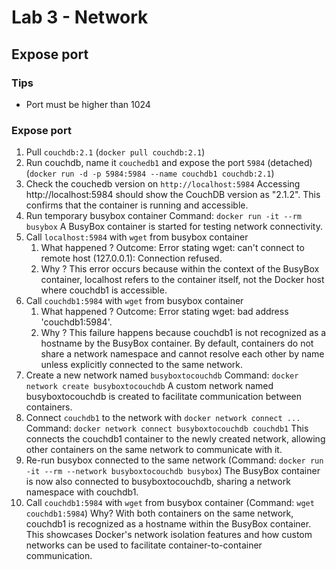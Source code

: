 # Lab 3 - Network

## Expose port

### Tips

- Port must be higher than 1024

### Expose port

1. Pull `couchdb:2.1` (`docker pull couchdb:2.1`)
2. Run couchdb, name it `couchedb1` and expose the port `5984` (detached) (`docker run -d -p 5984:5984 --name couchdb1 couchdb:2.1`)
3. Check the couchedb version on `http://localhost:5984`
Accessing http://localhost:5984 should show the CouchDB version as "2.1.2". This confirms that the container is running and accessible.
4. Run temporary busybox container
Command: `docker run -it --rm busybox`
A BusyBox container is started for testing network connectivity.
5. Call `localhost:5984` with `wget` from busybox container
   1. What happened ?
   Outcome: Error stating wget: can't connect to remote host (127.0.0.1): Connection refused.
   2. Why ? 
   This error occurs because within the context of the BusyBox container, localhost refers to the container itself, not the Docker host where couchdb1 is accessible.
6. Call `couchdb1:5984` with `wget` from busybox container
   1. What happened ?
   Outcome: Error stating wget: bad address 'couchdb1:5984'.
   2. Why ? 
   This failure happens because couchdb1 is not recognized as a hostname by the BusyBox container. By default, containers do not share a network namespace and cannot resolve each other by name unless explicitly connected to the same network.
7. Create a new network named `busyboxtocouchdb`
Command: `docker network create busyboxtocouchdb`
A custom network named busyboxtocouchdb is created to facilitate communication between containers.
8. Connect `couchdb1` to the network with `docker network connect ...`
Command: `docker network connect busyboxtocouchdb couchdb1`
This connects the couchdb1 container to the newly created network, allowing other containers on the same network to communicate with it.
9. Re-run busybox connected to the same network (Command: `docker run -it --rm --network busyboxtocouchdb busybox`)
The BusyBox container is now also connected to busyboxtocouchdb, sharing a network namespace with couchdb1.
10. Call `couchdb1:5984` with `wget` from busybox container (Command: `wget couchdb1:5984`)
Why? With both containers on the same network, couchdb1 is recognized as a hostname within the BusyBox container. This showcases Docker's network isolation features and how custom networks can be used to facilitate container-to-container communication.